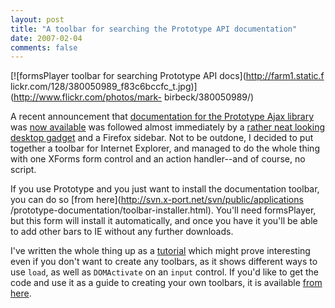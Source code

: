 ```yaml
---
layout: post
title: "A toolbar for searching the Prototype API documentation"
date: 2007-02-04
comments: false
---
```

[![formsPlayer toolbar for searching Prototype API docs](http://farm1.static.f
lickr.com/128/380050989_f83c6bccfc_t.jpg)](http://www.flickr.com/photos/mark-
birbeck/380050989/)

  
A recent announcement that [documentation for the Prototype Ajax
library](http://prototypejs.org/api/) was [now
available](http://prototypejs.org/2007/1/18/prototype-documentation-is-here)
was followed almost immediately by a [rather neat looking desktop
gadget](http://www.bartelme.at/journal/archive/prototype_reference_widget/)
and a Firefox sidebar. Not to be outdone, I decided to put together a toolbar
for Internet Explorer, and managed to do the whole thing with one XForms form
control and an action handler--and of course, no script.

<!-- more -->

  
If you use Prototype and you just want to install the documentation toolbar,
you can do so [from here](http://svn.x-port.net/svn/public/applications
/prototype-documentation/toolbar-installer.html). You'll need formsPlayer, but
this form will install it automatically, and once you have it you'll be able
to add other bars to IE without any further downloads.

  
I've written the whole thing up as a [tutorial](/how-to/toolbar-prototype)
which might prove interesting even if you don't want to create any toolbars,
as it shows different ways to use `load`, as well as `DOMActivate` on an
`input` control. If you'd like to get the code and use it as a guide to
creating your own toolbars, it is available [from
here](http://svn.x-port.net/svn/public/applications/prototype-documentation/).

